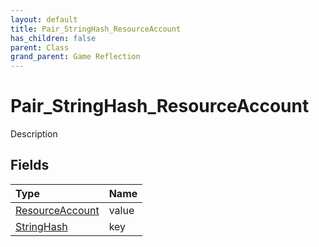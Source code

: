```yaml
---
layout: default
title: Pair_StringHash_ResourceAccount
has_children: false
parent: Class
grand_parent: Game Reflection
---
```

# Pair_StringHash_ResourceAccount
Description 

## Fields

| Type | Name |
|:-------------|:--------------|
| [ResourceAccount](/docs/game-reflection/classes/resource_account) | value |
| [StringHash](/docs/game-reflection/classes/string_hash) | key |

